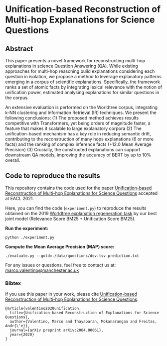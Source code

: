 # Unification-based Reconstruction of Multi-hop Explanations for Science Questions

## Abstract
This paper presents a novel framework for reconstructing multi-hop explanations in science Question Answering (QA). While existing approaches for multi-hop reasoning build explanations considering each question in isolation, we propose a method to leverage explanatory patterns emerging in a corpus of scientific explanations. Specifically, the framework ranks a set of atomic facts by integrating lexical relevance with the notion of unification power, estimated analysing explanations for similar questions in the corpus. 

An extensive evaluation is performed on the Worldtree corpus, integrating k-NN clustering and Information Retrieval (IR) techniques. We present the following conclusions: (1) The proposed method achieves results competitive with Transformers, yet being orders of magnitude faster, a feature that makes it scalable to large explanatory corpora (2) The unification-based mechanism has a key role in reducing semantic drift, contributing to the reconstruction of many hops explanations (6 or more facts) and the ranking of complex inference facts (+12.0 Mean Average Precision) (3) Crucially, the constructed explanations can support downstream QA models, improving the accuracy of BERT by up to 10% overall.

## Code to reproduce the results
This repository contains the code used for the paper [Unification-based Reconstruction of Multi-hop Explanations for Science Questions](https://arxiv.org/abs/2004.00061) accepted at EACL 2021.

Here, you can find the code (`experiment.py`) to reproduce the results obtained on the 2019 [Worldtree explanation regeneration task](https://github.com/umanlp/tg2019task) by our best joint model (Relevance Score BM25 + Unification Score BM25).

**Run the experiment:**

`python ./experiment.py`

**Compute the Mean Average Precision (MAP) score:** 

`./evaluate.py --gold=./data/questions/dev.tsv prediction.txt`

For any issues or questions, feel free to contact us at: marco.valentino@manchester.ac.uk

### Bibtex
If you use this paper in your work, please cite [Unification-based Reconstruction of Multi-hop Explanations for Science Questions](https://arxiv.org/abs/2004.00061):

```
@article{valentino2020unification,
  title={Unification-based Reconstruction of Explanations for Science Questions},
  author={Valentino, Marco and Thayaparan, Mokanarangan and Freitas, Andr{\'e}},
  journal={arXiv preprint arXiv:2004.00061},
  year={2020}
}
```
